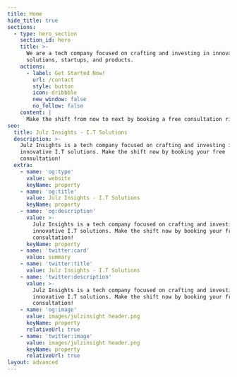 ```yaml
---
title: Home
hide_title: true
sections:
  - type: hero_section
    section_id: hero
    title: >-
      We are a tech company focused on crafting and investing in innovative tech
      solutions, startups, and products.
    actions:
      - label: Get Started Now!
        url: /contact
        style: button
        icon: dribbble
        new_window: false
        no_follow: false
    content: |
      Make the shift from now to next by booking a free consultation right now↴
seo:
  title: Julz Insights - I.T Solutions
  description: >-
    Julz Insights is a tech company focused on crafting and investing in
    innovative I.T solutions. Make the shift now by booking your free
    consultation!
  extra:
    - name: 'og:type'
      value: website
      keyName: property
    - name: 'og:title'
      value: Julz Insights - I.T Solutions
      keyName: property
    - name: 'og:description'
      value: >-
        Julz Insights is a tech company focused on crafting and investing in
        innovative I.T solutions. Make the shift now by booking your free
        consultation!
      keyName: property
    - name: 'twitter:card'
      value: summary
    - name: 'twitter:title'
      value: Julz Insights - I.T Solutions
    - name: 'twitter:description'
      value: >-
        Julz Insights is a tech company focused on crafting and investing in
        innovative I.T solutions. Make the shift now by booking your free
        consultation!
    - name: 'og:image'
      value: images/julzinsight header.png
      keyName: property
      relativeUrl: true
    - name: 'twitter:image'
      value: images/julzinsight header.png
      keyName: property
      relativeUrl: true
layout: advanced
---
```

